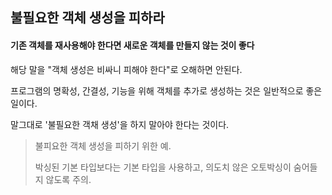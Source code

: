 ## 불필요한 객체 생성을 피하라

#### 기존 객체를 재사용해야 한다면 새로운 객체를 만들지 않는 것이 좋다

해당 말을 "객체 생성은 비싸니 피해야 한다"로 오해하면 안된다.

프로그램의 명확성, 간결성, 기능을 위해 객체를 추가로 생성하는 것은 일반적으로 좋은 일이다.

말그대로 '불필요한 객채 생성'을 하지 말아야 한다는 것이다.

> 불피요한 객체 생성을 피하기 위한 예.
> 
> 박싱된 기본 타입보다는 기본 타입을 사용하고, 의도치 않은 오토박싱이 숨어들지 않도록 주의.